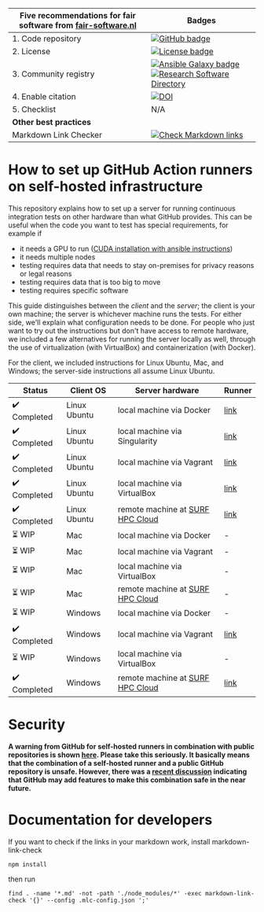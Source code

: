 | Five recommendations for fair software from [fair-software.nl](https://fair-software.nl) | Badges |
| --- | --- |
| 1. Code repository | [![GitHub badge](https://img.shields.io/badge/github-repo-000.svg?logo=github&labelColor=gray&color=blue)](https://github.com/ci-for-science/self-hosted-runners/) |
| 2. License | [![License badge](https://img.shields.io/github/license/ci-for-science/self-hosted-runners)](https://github.com/ci-for-science/self-hosted-runners/) |
| 3. Community registry | [![Ansible Galaxy badge](https://img.shields.io/badge/galaxy-fixme.fixme-660198.svg)](https://galaxy.ansible.com/fixme/fixme) [![Research Software Directory](https://img.shields.io/badge/rsd-self--hosted--runners-00a3e3.svg)](https://www.research-software.nl/software/self-hosted-runners) |
| 4. Enable citation | [![DOI](https://zenodo.org/badge/DOI/10.5281/zenodo.3904265.svg)](https://doi.org/10.5281/zenodo.3904265) |
| 5. Checklist | N/A |
| **Other best practices** | |
| Markdown Link Checker| [![Check Markdown links](https://github.com/ci-for-research/self-hosted-runners/workflows/Check%20Markdown%20links/badge.svg)](https://github.com/ci-for-research/self-hosted-runners/actions?query=workflow%3A%22Check+Markdown+links%22) |

# How to set up GitHub Action runners on self-hosted infrastructure

This repository explains how to set up a server for running continuous integration tests on other hardware than what
GitHub provides. This can be useful when the code you want to test has special requirements, for example if

- it needs a GPU to run ([CUDA installation with ansible instructions](/install-cuda/README.md))
- it needs multiple nodes
- testing requires data that needs to stay on-premises for privacy reasons or legal reasons
- testing requires data that is too big to move
- testing requires specific software

This guide distinguishes between the _client_ and the _server_; the client is your own machine; the server is whichever
machine runs the tests. For either side, we'll explain what configuration needs to be done. For people who just want to
try out the instructions but don't have access to remote hardware, we included a few alternatives for running the server
locally as well, through the use of virtualization (with VirtualBox) and containerization (with Docker).

For the client, we included instructions for Linux Ubuntu, Mac, and Windows; the server-side instructions all assume
Linux Ubuntu.

| Status | Client OS | Server hardware | Runner |
| --- | --- | --- | --- |
| :heavy_check_mark: Completed | Linux Ubuntu | local machine via Docker           | [link](/ubuntu-docker/README.md)          |
| :heavy_check_mark: Completed | Linux Ubuntu | local machine via Singularity      | [link](/ubuntu-singularity/README.md)     |
| :heavy_check_mark: Completed | Linux Ubuntu | local machine via Vagrant          | [link](/ubuntu-vagrant/README.md)         |
| :heavy_check_mark: Completed | Linux Ubuntu | local machine via VirtualBox       | [link](/ubuntu-virtualbox/README.md)      |
| :heavy_check_mark: Completed | Linux Ubuntu | remote machine at [SURF HPC Cloud] | [link](/ubuntu-surf-hpc-cloud/README.md)  |
| :hourglass_flowing_sand: WIP | Mac          | local machine via Docker           | -                                         |
| :hourglass_flowing_sand: WIP | Mac          | local machine via Vagrant          | -                                         |
| :hourglass_flowing_sand: WIP | Mac          | local machine via VirtualBox       | -                                         |
| :hourglass_flowing_sand: WIP | Mac          | remote machine at [SURF HPC Cloud] | -                                         |
| :hourglass_flowing_sand: WIP | Windows      | local machine via Docker           | -                                         |
| :heavy_check_mark: Completed | Windows      | local machine via Vagrant          | [link](windows-vagrant/README.md)         |
| :hourglass_flowing_sand: WIP | Windows      | local machine via VirtualBox       | -                                         |
| :heavy_check_mark: Completed | Windows      | remote machine at [SURF HPC Cloud] | [link](/windows-surf-hpc-cloud/README.md) |

# Security

**A warning from GitHub for self-hosted runners in combination with public repositories is shown [here](https://help.github.com/en/actions/hosting-your-own-runners/about-self-hosted-runners#self-hosted-runner-security-with-public-repositories). Please take this seriously. It basically means that the combination of a self-hosted runner and a public GitHub repository is unsafe. However, there was a [recent discussion](https://github.com/actions/runner/issues/494) indicating that GitHub may add features to make this combination safe in the near future.**

[SURF HPC Cloud]: https://userinfo.surfsara.nl/systems/hpc-cloud


# Documentation for developers


If you want to check if the links in your markdown work, install markdown-link-check

```shell
npm install
```

then run

```shell
find . -name '*.md' -not -path './node_modules/*' -exec markdown-link-check '{}' --config .mlc-config.json ';'
```
